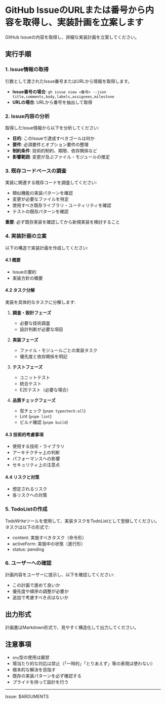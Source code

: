 # GitHub IssueのURLまたは番号から内容を取得し、実装計画を立案します

GitHub Issueの内容を取得し、詳細な実装計画を立案してください。

## 実行手順

### 1. Issue情報の取得

引数として渡されたIssue番号またはURLから情報を取得します。

- **Issue番号の場合**: `gh issue view <番号> --json title,comments,body,labels,assignees,milestone`
- **URLの場合**: URLから番号を抽出して取得

### 2. Issue内容の分析

取得したIssue情報から以下を分析してください:

- **目的**: このIssueで達成すべきゴールは何か
- **要件**: 必須要件とオプション要件の整理
- **制約条件**: 技術的制約、期限、依存関係など
- **影響範囲**: 変更が及ぶファイル・モジュールの推定

### 3. 既存コードベースの調査

実装に関連する既存コードを調査してください:

- 類似機能の実装パターンを確認
- 変更が必要なファイルを特定
- 使用すべき既存ライブラリ・ユーティリティを確認
- テストの既存パターンを確認

**重要**: 必ず既存実装を確認してから新規実装を検討すること

### 4. 実装計画の立案

以下の構造で実装計画を作成してください:

#### 4.1 概要
- Issueの要約
- 実装方針の概要

#### 4.2 タスク分解
実装を具体的なタスクに分解します:

1. **調査・設計フェーズ**
   - 必要な技術調査
   - 設計判断が必要な項目

2. **実装フェーズ**
   - ファイル・モジュールごとの実装タスク
   - 優先度と依存関係を明記

3. **テストフェーズ**
   - ユニットテスト
   - 統合テスト
   - E2Eテスト（必要な場合）

4. **品質チェックフェーズ**
   - 型チェック (`pnpm typecheck:all`)
   - Lint (`pnpm lint`)
   - ビルド確認 (`pnpm build`)

#### 4.3 技術的考慮事項
- 使用する技術・ライブラリ
- アーキテクチャ上の判断
- パフォーマンスへの影響
- セキュリティ上の注意点

#### 4.4 リスクと対策
- 想定されるリスク
- 各リスクへの対策

### 5. TodoListの作成

TodoWriteツールを使用して、実装タスクをTodoListとして登録してください。
タスクは以下の形式で:
- content: 実施すべきタスク（命令形）
- activeForm: 実施中の状態（進行形）
- status: pending

### 6. ユーザーへの確認

計画内容をユーザーに提示し、以下を確認してください:
- この計画で進めて良いか
- 優先度や順序の調整が必要か
- 追加で考慮すべき点はないか

## 出力形式

計画書はMarkdown形式で、見やすく構造化して出力してください。

## 注意事項

- `any`型の使用は厳禁
- 場当たり的な対応は禁止（「一時的」「とりあえず」等の表現は使わない）
- 根本的な解決を目指す
- 既存の実装パターンを必ず確認する
- プライドを持って設計を行う

---

Issue: $ARGUMENTS
